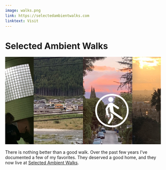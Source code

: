 ```yaml
---
image: walks.png
link: https://selectedambientwalks.com
linktext: Visit
---
```


# Selected Ambient Walks

[![c:1/-1 r:56.25](walks.png)](https://selectedambientwalks.com)

There is nothing better than a good walk. Over the past few years I’ve documented a few of my favorites. They deserved a good home, and they now live at [Selected Ambient Walks](https://selectedambientwalks.com).

